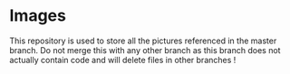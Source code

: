 # Images
This repository is used to store all the pictures referenced in the master branch. Do not merge this with any other branch as this branch does not actually contain code and will delete files in other branches !
